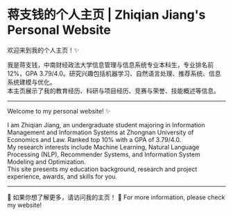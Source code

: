 # 蒋支钱的个人主页 | Zhiqian Jiang's Personal Website

欢迎来到我的个人主页！✨

我是蒋支钱，中南财经政法大学信息管理与信息系统专业本科生，专业排名前12%，GPA 3.79/4.0。研究兴趣包括机器学习、自然语言处理、推荐系统、信息系统建模与优化。  
本主页展示了我的教育经历、科研与项目经历、竞赛与荣誉、技能概述等信息。

---

Welcome to my personal website! ✨

I am Zhiqian Jiang, an undergraduate student majoring in Information Management and Information Systems at Zhongnan University of Economics and Law. Ranked top 10% with a GPA of 3.79/4.0.  
My research interests include Machine Learning, Natural Language Processing (NLP), Recommender Systems, and Information System Modeling and Optimization.  
This site presents my education background, research and project experience, awards, and skills for you.

---

📌 如果你想了解更多，请访问我的主页！
📌 For more information, please check my website!
